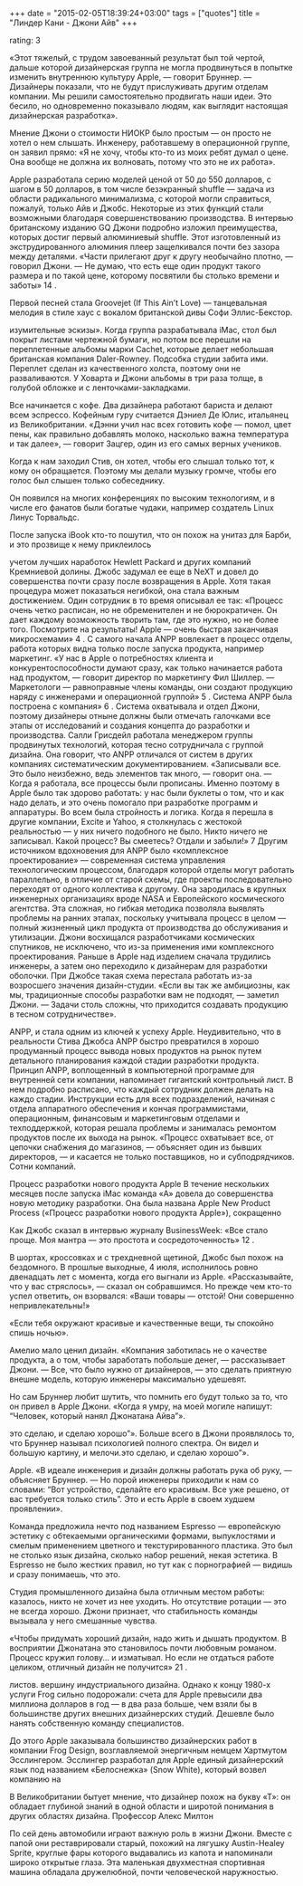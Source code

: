 +++
date = "2015-02-05T18:39:24+03:00"
tags = ["quotes"]
title = "Линдер Кани - Джони Айв"
+++

rating: 3

«Этот тяжелый, с трудом завоеванный результат был той чертой, дальше которой
дизайнерская группа не могла продвинуться в попытке изменить внутреннюю культуру
Apple, — говорит Бруннер. — Дизайнеры показали, что не будут прислуживать другим
отделам компании. Мы решили самостоятельно продвигать наши идеи. Это бесило, но
одновременно показывало людям, как выглядит настоящая дизайнерская разработка».

Мнение Джони о стоимости НИОКР было простым — он просто не хотел о нем слышать.
Инженеру, работавшему в операционной группе, он заявил прямо: «Я не хочу, чтобы
кто-то из моих ребят думал о цене. Она вообще не должна их волновать, потому что
это не их работа».

Apple разработала серию моделей ценой от 50 до 550 долларов, с шагом в 50
долларов, в том числе безэкранный shuffle — задача из области радикального
минимализма, с которой могли справиться, пожалуй, только Айв и Джобс. Некоторые
из этих функций стали возможными благодаря совершенствованию производства. В
интервью британскому изданию GQ Джони подробно изложил преимущества, которых
достиг первый алюминиевый shuffle. Этот изготовленный из экструдированного
алюминия плеер защелкивался почти без зазора между деталями. «Части прилегают
друг к другу необычайно плотно, — говорил Джони. — Не думаю, что есть еще один
продукт такого размера и по такой цене, которому посвятили бы столько времени и
заботы» 14 .

Первой песней стала Groovejet (If This Ain’t Love) — танцевальная мелодия в
стиле хаус с вокалом британской дивы Софи Эллис-Бекстор.

изумительные эскизы». Когда группа разрабатывала iMac, стол был покрыт листами
чертежной бумаги, но потом все перешли на переплетенные альбомы марки Cachet,
которые делает небольшая британская компания Daler-Rowney. Подсобка студии
забита ими. Переплет сделан из качественного холста, поэтому они не
разваливаются. У Ховарта и Джони альбомы в три раза толще, в голубой обложке и с
ленточками-закладками.

Все начинается с кофе. Два дизайнера работают бариста и делают всем эспрессо.
Кофейным гуру считается Дэниел Де Юлис, итальянец из Великобритании. «Дэнни учил
нас всех готовить кофе — помол, цвет пены, как правильно добавлять молоко,
насколько важна температура и так далее», — говорит Зацгер, один из его самых
верных учеников.

Когда к нам заходил Стив, он хотел, чтобы его слышал только тот, к кому он
обращается. Поэтому мы делали музыку громче, чтобы его голос был слышен только
собеседнику.

Он появился на многих конференциях по высоким технологиям, и в числе его фанатов
были богатые чудаки, например создатель Linux Линус Торвальдс.

После запуска iBook кто-то пошутил, что он похож на унитаз для Барби, и это
прозвище к нему приклеилось

учетом лучших наработок Hewlett Packard и других компаний Кремниевой долины.
Джобс задумал ее еще в NeXT и довел до совершенства почти сразу после
возвращения в Apple. Хотя такая процедура может показаться негибкой, она стала
важным достижением. Один сотрудник в то время описывал ее так: «Процесс очень
четко расписан, но не обременителен и не бюрократичен. Он дает каждому
возможность творить там, где это нужно, но не более того. Посмотрите на
результаты! Apple — очень быстрая заканчивая микросхемами» 4 . С самого начала
ANPP вовлекает в процесс отделы, работа которых видна только после запуска
продукта, например маркетинг. «У нас в Apple о потребностях клиента и
конкурентоспособности думают сразу, как только начинается работа над продуктом,
— говорит директор по маркетингу Фил Шиллер. — Маркетологи — равноправные члены
команды, они создают продукцию наряду с инженерами и операционной группой» 5 .
Система ANPP была построена с компания» 6 . Система охватывала и отдел Джони,
поэтому дизайнеры отныне должны были отмечать галочками все этапы от
исследований и создания концепта до разработки и производства. Салли Грисдейл
работала менеджером группы продвинутых технологий, которая тесно сотрудничала с
группой дизайна. Она говорит, что ANPP отличался от систем в других компаниях
систематическим документированием. «Записывали все. Это было неизбежно, ведь
элементов так много, — говорит она. — Когда я работала, все процессы были
прописаны. Именно поэтому в Apple было так здорово работать: у нас были буклеты
о том, что и как надо делать, и это очень помогало при разработке программ и
аппаратуры. Во всем была стройность и логика. Когда я перешла в другие компании,
Excite и Yahoo, я столкнулась с жестокой реальностью — у них ничего подобного не
было. Никто ничего не записывал. Какой процесс? Вы смеетесь? Отдали и забыли!» 7
Другим источником вдохновения для ANPP было «комплекс­ное проектирование» —
современная система управления технологическим процессом, благодаря которой
отделы могут работать параллельно, в отличие от старой схемы, где проекты
последовательно переходят от одного коллектива к другому. Она зародилась в
крупных инженерных организациях вроде NASA и Европейского космического
агентства. Эта сложная, но гибкая методика позволяла выявлять проблемы на ранних
этапах, поскольку учитывала процесс в целом — полный жизненный цикл продукта от
производства до обслуживания и утилизации. Джони восхищался разработчиками
космических спутников, не исключено, что из-за применения ими комплексного
проектирования. Раньше в Apple над изделием сначала трудились инженеры, а затем
оно переходило к дизайнерам для разработки оболочки. При Джобсе такая схема
перестала работать из-за возросшего значения дизайн-студии. «Если вы так же
амбициозны, как мы, традиционные способы разработки вам не подходят, — заметил
Джони. — Задачи столь сложны, что приходится создавать продукцию в тесном
сотрудничестве».

ANPP, и стала одним из ключей к успеху Apple. Неудивительно, что в реальности
Стива Джобса ANPP быстро превратился в хорошо продуманный процесс вывода новых
продуктов на рынок путем детального планирования каждой стадии разработки
продукта. Принцип ANPP, воплощенный в компьютерной программе для внутренней сети
компании, напоминает гигантский контрольный лист. В нем подробно расписано, что
каждый сотрудник должен делать на каждо стадии. Инструкции есть для всех
подразделений, начиная с отдела аппаратного обеспечения и кончая программистами,
операционным, финансовым и маркетинговым отделами и техподдержкой, которая
решала проблемы и занималась ремонтом продуктов после их выхода на рынок.
«Процесс охватывает все, от цепочки снабжения до магазинов, — объясняет один из
бывших директоров, — и касается не только поставщиков, но и субподрядчиков.
Сотни компаний.

Процесс разработки нового продукта Apple В течение нескольких месяцев после
запуска iMac команда «A» довела до совершенства новую методику разработки. Она
была названа Apple New Product Process («Процесс разработки нового продукта
Apple»), сокращенно

Как Джобс сказал в интервью журналу BusinessWeek: «Все стало проще. Моя мантра —
это простота и сосредоточенность» 12 .

В шортах, кроссовках и с трехдневной щетиной, Джобс был похож на бездомного. В
прошлые выходные, 4 июля, исполнилось ровно двенадцать лет с момента, когда его
выгнали из Apple. «Рассказывайте, что у вас стряслось», — сказал он собравшимся.
Но прежде чем кто-то успел ответить, он взорвался: «Ваши товары — отстой! Они
совершенно непривлекательны!»

«Если тебя окружают красивые и качественные вещи, ты спокойно спишь ночью».

Амелио мало ценил дизайн. «Компания заботилась не о качестве продукта, а о том,
чтобы заработать побольше денег, — рассказывает Джони. — Все, что было нужно от
дизайнеров, — это сделать приятную внешне модель, которую инженеры максимально
удешевят.

Но сам Бруннер любит шутить, что помнить его будут только за то, что он привел в
Apple Джони. «Когда я умру, на моей могиле напишут: “Человек, который нанял
Джонатана Айва”».

это сделаю, и сделаю хорошо”». Больше всего в Джони проявлялось то, что Бруннер
называл психологией полного спектра. Он видел и большую картину, и мелочи.это
сделаю, и сделаю хорошо”».

Apple. «В идеале инженерия и дизайн должны работать рука об руку, — объясняет
Бруннер. — Но порой инженеры приходили к нам со словами: “Вот устройство,
сделайте его красивым. Все уже решено, от вас требуется только стиль”. Это и
есть Apple в своем худшем проявлении».

Команда предложила нечто под названием Espresso — европейскую эстетику с
обтекаемыми органическими формами, выпуклостями и смелым применением цветного и
текстурированного пластика. Это был не столько язык дизайна, сколько набор
решений, некая эстетика. В Espresso не было жестких правил, но тут как с
порнографией — видишь и сразу понимаешь, что это.

Студия промышленного дизайна была отличным местом работы: казалось, никто не
хочет из нее уходить. Но отсутст­вие ротации — это не всегда хорошо. Джони
признает, что стабильность команды вызывала у него смешанные чувства.

«Чтобы придумать хороший дизайн, надо жить и дышать продуктом. В восприятии
Джонатана это становилось почти любовным романом. Процесс кружил голову… и
изматывал. Но если не отдаться работе целиком, отличный дизайн не получится» 21
.

листов. вершину индустриального дизайна. Однако к концу 1980-х услуги Frog
сильно подорожали: счета для Apple превысили два миллиона долларов в год — в два
раза больше, чем взяли бы в большинстве других внешних дизайнерских студий.
Дешевле было нанять собственную команду специалистов.

До этого Apple заказывала большинство дизайнерских работ в компании Frog Design,
возглавляемой энергичным немцем Хартмутом Эсслингером. Эсслингер разработал для
Apple единый дизайнерский язык под названием «Белоснежка» (Snow White), который
возвел компанию на

В Великобритании бытует мнение, что дизайнер похож на букву «Т»: он обладает
глубиной знаний в одной области и широтой понимания в других областях­ дизайна.
Профессор Алекс Милтон

По сей день автомобили играют важную роль в жизни Джони. Вместе с папой они
реставрировали старый, похожий на лягушку Austin-Healey Sprite, круглые фары
которого выдавались из капота и напоминали широко открытые глаза. Эта маленькая
двухместная спортивная машина обладала дружелюбной, почти человеческой
наружностью.
